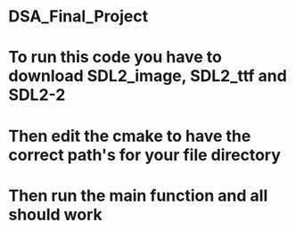 # DSA_Final_Project
# To run this code you have to download SDL2_image, SDL2_ttf and SDL2-2 
# Then edit the cmake to have the correct path's for your file directory
# Then run the main function and all should work
#
